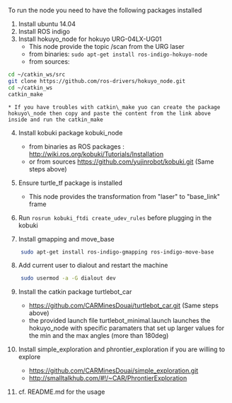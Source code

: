 To run the node you need to have the following packages installed

1. Install ubuntu 14.04
2. Install ROS indigo		
3. Install hokuyo\_node for hokuyo URG-04LX-UG01
	* This node provide the topic /scan from the URG laser
	* from binaries: `sudo apt-get install ros-indigo-hokuyo-node`
	* from sources:
```bash
cd ~/catkin_ws/src
git clone https://github.com/ros-drivers/hokuyo_node.git
cd ~/catkin_ws
catkin_make
```
	* If you have troubles with catkin\_make yuo can create the package hokuyo\_node then copy and paste the content from the link above inside and run the catkin_make
	
4. Install kobuki package kobuki_node 
	* from binaries as ROS packages : http://wiki.ros.org/kobuki/Tutorials/Installation
	* or from sources https://github.com/yujinrobot/kobuki.git (Same steps above)

5. Ensure turtle_tf package is installed
	* This node provides the transformation from "laser" to "base_link" frame
	
6. Run `rosrun kobuki_ftdi create_udev_rules` before plugging in the kobuki

7. Install gmapping and move_base
```bash
	sudo apt-get install ros-indigo-gmapping ros-indigo-move-base
```

8. Add current user to dialout and restart the machine

```bash
	sudo usermod -a -G dialout dev 
```

9. Install the catkin package turtlebot_car
	* https://github.com/CARMinesDouai/turtlebot_car.git (Same steps above)
	* the provided launch file turtlebot_minimal.launch launches the hokuyo_node with specific paramaters that set up larger values for the min and the max angles (more than 180deg)

10. Install simple_exploration and phrontier_exploration if you are willing to explore
	* https://github.com/CARMinesDouai/simple_exploration.git
	* http://smalltalkhub.com/#!/~CAR/PhrontierExploration

11. cf. README.md for the usage
